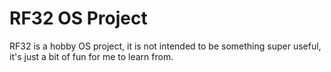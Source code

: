 # RF32 OS Project
RF32 is a hobby OS project, it is not intended to be something super useful, 
it's just a bit of fun for me to learn from.
